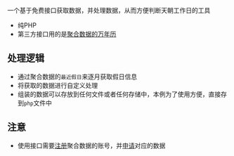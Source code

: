 一个基于免费接口获取数据，并处理数据，从而方便判断天朝工作日的工具

* 纯PHP
* 第三方接口用的是[聚合数据的万年历](https://www.juhe.cn/docs/api/id/177)

## 处理逻辑

- 通过聚合数据的`最近假日`来逐月获取假日信息
- 将获取的数据进行自定义处理
- 组装的数据可以存放到任何文件或者任何存储中，本例为了使用方便，直接存到`php`文件中

## 注意

- 使用接口需要[注册](https://www.juhe.cn/register)聚合数据的账号，并[申请](https://www.juhe.cn/docs/api/id/177)对应的数据
